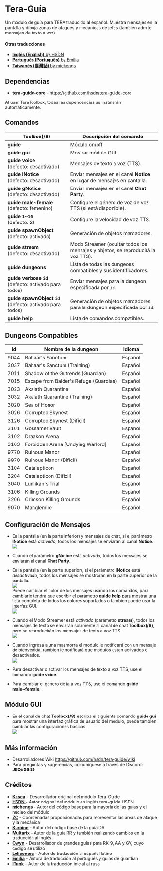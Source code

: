 # Tera-Guía
Un módulo de guía para TERA traducido al español. Muestra mensajes en la pantalla y dibuja zonas de ataques y mecánicas de jefes (también admite mensajes de texto a voz).   

#### Otras traducciones

* [**Inglés (English)** by HSDN](https://github.com/hsdn/tera-guide)
* [**Portugués (Português)** by Emilia](https://github.com/emilia-s2/Guia-DG-Portugues)
* [**Taiwanés (臺灣話)** by michengs](https://github.com/michengs/Dungeon-guide)

## Dependencias
* **tera-guide-core** - https://github.com/hsdn/tera-guide-core

Al usar TeraToolbox, todas las dependencias se instalarán automáticamente.   

## Comandos
Toolbox(/8) | Descripción del comando
--- | ---
**guide** | Módulo on/off
**guide&nbsp;gui** | Mostrar módulo GUI.
**guide&nbsp;voice**<br>(defecto: desactivado) | Mensajes de texto a voz (TTS).
**guide&nbsp;lNotice**<br>(defecto: desactivado) | Enviar mensajes en el canal **Notice** en lugar de mensajes en pantalla.
**guide&nbsp;gNotice**<br>(defecto: desactivado) | Enviar mensajes en el canal **Chat Party**.
**guide male~female**<br>(defecto: femenino) | Configure el género de voz de voz TTS (si está disponible).
**guide&nbsp;`1`~`10`**<br>(defecto: 2) | Configure la velocidad de voz TTS.
**guide&nbsp;spawnObject**<br>(defecto: activado) | Generación de objetos marcadores.
**guide&nbsp;stream**<br>(defecto: desactivado) | Modo Streamer (ocultar todos los mensajes y objetos, se reproducirá la voz TTS).
**guide&nbsp;dungeons** | Lista de todas las dungeons compatibles y sus identificadores.
**guide&nbsp;verbose&nbsp;`id`**<br>(defecto: activado para todos) | Enviar mensajes para la dungeon especificada por `id`.
**guide&nbsp;spawnObject&nbsp;`id`**<br>(defecto: activado para todos) | Generación de objetos marcadores para la dungeon especificada por `id`.
**guide&nbsp;help** | Lista de comandos compatibles.

## Dungeons Compatibles
id | Nombre de la dungeon | Idioma
--- | --- | ---
9044 | Bahaar's Sanctum | Español
3037 | Bahaar's Sanctum (Training) | Español
7011 | Shadow of the Gutrends (Guardian) | Español
7015 | Escape from Balder's Refuge (Guardian) | Español
3023 | Akalath Quarantine | Español
3032 | Akalath Quarantine (Training) | Español
3020 | Sea of Honor | Español
3026 | Corrupted Skynest | Español
3126 | Corrupted Skynest (Difícil) | Español
3101 | Gossamer Vault | Español
3102 | Draakon Arena | Español
3103 | Forbidden Arena [Undying Warlord] | Español
9770 | Ruinous Manor | Español
9970 | Ruinous Manor (Difícil) | Español
3104 | Catalepticon | Español
3204 | Catalepticon (Difícil) | Español
3040 | Lumikan's Trial | Español
3106 | Killing Grounds | Español
3206 | Crimson Killing Grounds | Español
9070 | Manglemire | Español

## Configuración de Mensajes

* En la pantalla (en la parte inferior) y mensajes de chat, si el parámetro **lNotice** está *activado*, todos los mensajes se enviaran al canal **Notice**.   
  ![](https://i.imgur.com/PGRm9Hx.png)   

* Cuando el parámetro **gNotice** está *activado*, todos los mensajes se enviarán al canal **Chat Party**.   

* En la pantalla (en la parte superior), si el parámetro **lNotice** está *desactivado*, todos los mensajes se mostraran en la parte superior de la pantalla.   
  ![](https://i.imgur.com/eVmuWjG.png)   
  Puede cambiar el color de los mensajes usando los comandos, para cambiarlo tendra que escribir el parámetro **guide help** para mostrar una lista completa de todos los colores soportados o tambien puede usar la interfaz GUI.   
  ![](https://i.imgur.com/uXc3vdH.png)   

* Cuando el Modo Streamer está *activado* (parámetro **stream**), todos los mensajes de texto se enviarán solamente al canal de chat **Toolbox(/8)**, pero se reproducirán los mensajes de texto a voz TTS.   
  ![](https://i.imgur.com/NLIt4yq.png)   

* Cuando ingresa a una mazmorra el modulo le notificará con un mensaje de bienvenida, tambien le notificará que modulos estan activados o desactivados.   
  ![](https://i.imgur.com/iGBO15l.png)   

* Para desactivar o activar los mensajes de texto a voz TTS, use el comando **guide voice**.   

* Para cambiar el género de la a voz TTS, use el comando **guide male~female**.   

## Módulo GUI

* En el canal de chat **Toolbox(/8)** escriba el siguiente comando **guide gui** para mostrar una interfaz gráfica de usuario del modulo, puede tambien cambiar las configuraciones básicas.   
  ![](https://i.imgur.com/KNRFZI7.png)   

## Más información
* Desarrolladores Wiki https://github.com/hsdn/tera-guide/wiki
* Para preguntas y sugerencias, comuníquese a través de Discord: **JKQ#5649**

## Créditos
- **[Kasea](https://github.com/Kaseaa)** - Desarrollador original del módulo Tera-Guide
- **[HSDN ](https://github.com/HSDN)** - Autor original del módulo en inglés tera-guide HSDN
- **[michengs](https://github.com/michengs)** - Autor del código base para la mayoría de las guías y el núcleo del módulo
- **[ZC](https://github.com/tera-mod)** - Coordenadas proporcionadas para representar las áreas de ataque y la mecánica
- **[Kuroine](https://github.com/Kuroine)** - Autor del código base de la guía DA
- **[Multarix](https://github.com/Multarix)** - Autor de la guía RR y también realizando cambios en la traducción al inglés
- **[Owyn](https://github.com/Owyn)** - Desarrollador de grandes guías para RK-9, AA y GV, cuyo código se utilizó
- **[Loliconera](https://github.com/Loliconera)** - Autor de traducción al español latino
- **[Emilia](https://github.com/emilia-s2)** - Autora de traducción al portugués y guías de guardian
- **[ITunk](https://github.com/GrafNikola)** - Autor de la traducción inicial al ruso